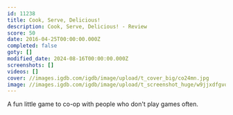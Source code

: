 ```yaml
---
id: 11238
title: Cook, Serve, Delicious!
description: Cook, Serve, Delicious! - Review
score: 50
date: 2016-04-25T00:00:00.000Z
completed: false
goty: []
modified_date: 2024-08-16T00:00:00.000Z
screenshots: []
videos: []
cover: //images.igdb.com/igdb/image/upload/t_cover_big/co24mn.jpg
image: //images.igdb.com/igdb/image/upload/t_screenshot_huge/w9jjxdfgvqaavxoopizf.jpg
---
```

A fun little game to co-op with people who don't play games often. 